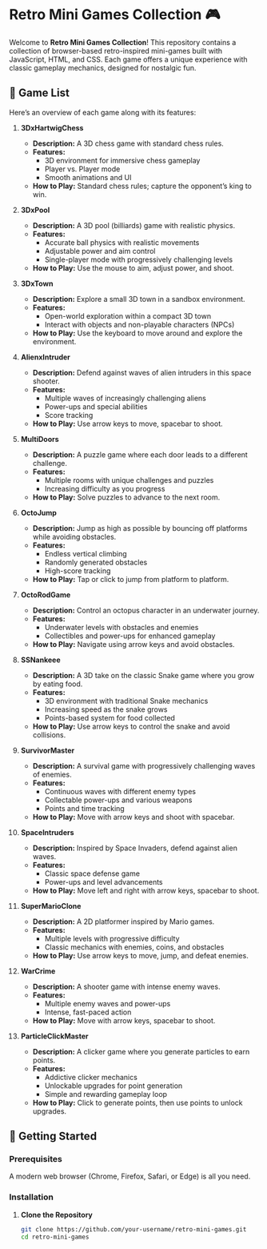 

# Retro Mini Games Collection 🎮

Welcome to **Retro Mini Games Collection**! This repository contains a collection of browser-based retro-inspired mini-games built with JavaScript, HTML, and CSS. Each game offers a unique experience with classic gameplay mechanics, designed for nostalgic fun.

## 🎲 Game List

Here’s an overview of each game along with its features:

1. **3DxHartwigChess**
   - **Description:** A 3D chess game with standard chess rules.
   - **Features:**
     - 3D environment for immersive chess gameplay
     - Player vs. Player mode
     - Smooth animations and UI
   - **How to Play:** Standard chess rules; capture the opponent’s king to win.

2. **3DxPool**
   - **Description:** A 3D pool (billiards) game with realistic physics.
   - **Features:**
     - Accurate ball physics with realistic movements
     - Adjustable power and aim control
     - Single-player mode with progressively challenging levels
   - **How to Play:** Use the mouse to aim, adjust power, and shoot.

3. **3DxTown**
   - **Description:** Explore a small 3D town in a sandbox environment.
   - **Features:**
     - Open-world exploration within a compact 3D town
     - Interact with objects and non-playable characters (NPCs)
   - **How to Play:** Use the keyboard to move around and explore the environment.

4. **AlienxIntruder**
   - **Description:** Defend against waves of alien intruders in this space shooter.
   - **Features:**
     - Multiple waves of increasingly challenging aliens
     - Power-ups and special abilities
     - Score tracking
   - **How to Play:** Use arrow keys to move, spacebar to shoot.

5. **MultiDoors**
   - **Description:** A puzzle game where each door leads to a different challenge.
   - **Features:**
     - Multiple rooms with unique challenges and puzzles
     - Increasing difficulty as you progress
   - **How to Play:** Solve puzzles to advance to the next room.

6. **OctoJump**
   - **Description:** Jump as high as possible by bouncing off platforms while avoiding obstacles.
   - **Features:**
     - Endless vertical climbing
     - Randomly generated obstacles
     - High-score tracking
   - **How to Play:** Tap or click to jump from platform to platform.

7. **OctoRodGame**
   - **Description:** Control an octopus character in an underwater journey.
   - **Features:**
     - Underwater levels with obstacles and enemies
     - Collectibles and power-ups for enhanced gameplay
   - **How to Play:** Navigate using arrow keys and avoid obstacles.

8. **SSNankeee**
   - **Description:** A 3D take on the classic Snake game where you grow by eating food.
   - **Features:**
     - 3D environment with traditional Snake mechanics
     - Increasing speed as the snake grows
     - Points-based system for food collected
   - **How to Play:** Use arrow keys to control the snake and avoid collisions.

9. **SurvivorMaster**
   - **Description:** A survival game with progressively challenging waves of enemies.
   - **Features:**
     - Continuous waves with different enemy types
     - Collectable power-ups and various weapons
     - Points and time tracking
   - **How to Play:** Move with arrow keys and shoot with spacebar.

10. **SpaceIntruders**
    - **Description:** Inspired by Space Invaders, defend against alien waves.
    - **Features:**
      - Classic space defense game
      - Power-ups and level advancements
    - **How to Play:** Move left and right with arrow keys, spacebar to shoot.

11. **SuperMarioClone**
    - **Description:** A 2D platformer inspired by Mario games.
    - **Features:**
      - Multiple levels with progressive difficulty
      - Classic mechanics with enemies, coins, and obstacles
    - **How to Play:** Use arrow keys to move, jump, and defeat enemies.

12. **WarCrime**
    - **Description:** A shooter game with intense enemy waves.
    - **Features:**
      - Multiple enemy waves and power-ups
      - Intense, fast-paced action
    - **How to Play:** Move with arrow keys, spacebar to shoot.

13. **ParticleClickMaster**
    - **Description:** A clicker game where you generate particles to earn points.
    - **Features:**
      - Addictive clicker mechanics
      - Unlockable upgrades for point generation
      - Simple and rewarding gameplay loop
    - **How to Play:** Click to generate points, then use points to unlock upgrades.

## 🚀 Getting Started

### Prerequisites

A modern web browser (Chrome, Firefox, Safari, or Edge) is all you need.

### Installation

1. **Clone the Repository**
   ```bash
   git clone https://github.com/your-username/retro-mini-games.git
   cd retro-mini-games
